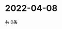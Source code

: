 # 2022-04-08
  共 0条

  <!-- BEGIN -->
  <!-- 最后更新时间Fri Apr 08 2022 22:06:28 GMT+0000 (Coordinated Universal Time) -->
  
  <!-- END -->
  
  